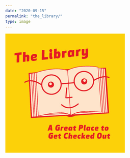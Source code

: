 ```yaml
---
date: "2020-09-15"
permalink: "the_library/"
type: image
---
```


![The Library: A good place to get checked out.](/images/the_library_a_great_place_to_get_checked_out.jpg)
